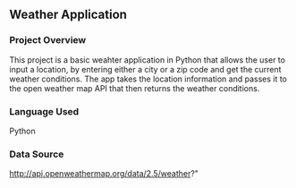 
## Weather Application

### Project Overview
This project is a basic weahter application in Python that allows the user to input a location, by entering either a city or a zip code and get the current weather conditions. The app takes the location information and passes it to the open weather map API that then returns the weather conditions.

### Language Used
Python 

### Data Source
http://api.openweathermap.org/data/2.5/weather?"
